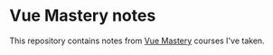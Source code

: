 # Vue Mastery notes

This repository contains notes from [Vue Mastery](https://www.vuemastery.com) courses I've taken.
